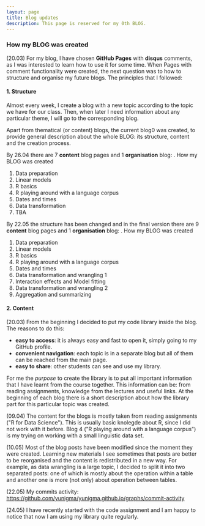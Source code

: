 ```yaml
---
layout: page
title: Blog updates
description: This page is reserved for my 0th BLOG.
---
```


### How my BLOG was created

(20.03) For my blog, I have chosen **GitHub Pages** with **disqus** comments, as I was interested to learn how to use it for some time. When Pages with comment functionality were created, the next question was to how to structure and organise my future blogs. The principles that I followed:

#### 1. Structure
Almost every week, I create a blog with a new topic according to the topic we have for our class. Then, when later I need information about any particular theme, I will go to the corresponding blog.

Apart from thematical (or content) blogs, the current blog0 was created, to provide general description about the whole BLOG: its structure, content and the creation process.

By 26.04 there are 7 **content** blog pages and 1 **organisation** blog:
. How my BLOG was created
1. Data preparation
2. Linear models
3. R basics
4. R playing around with a language corpus
5. Dates and times
6. Data transformation
7. TBA

By 22.05 the structure has been changed and in the final version there are 9 **content** blog pages and 1 **organisation** blog:
. How my BLOG was created
1. Data preparation
2. Linear models
3. R basics
4. R playing around with a language corpus
5. Dates and times
6. Data transformation and wrangling 1
7. Interaction effects and Model fitting
8. Data transformation and wrangling 2
9. Aggregation and summarizing

#### 2. Content
(20.03) From the beginning I decided to put my code library inside the blog. The reasons to do this:
- **easy to access**: it is always easy and fast to open it, simply going to my GitHub profile.
- **convenient navigation**: each topic is in a separate blog but all of them can be reached from the main page.
- **easy to share**: other students can see and use my library.

For me the *purpose* to create the library is to put all important information that I have learnt from the course together. This information can be: from reading assignments, knowledge from the lectures and useful links. At the beginning of each blog there is a short description about how the library part for this particular topic was created.

(09.04) The content for the blogs is mostly taken from reading assignments ("R for Data Science"). This is usually basic knolegde about R, since I did not work with it before.
Blog 4 ("R playing around with a language corpus") is my trying on working with a small linguistic data set.

(10.05) Most of the blog posts have been modified since the moment they were created. Learning new materials I see sometimes that posts are better to be reorganised and the content is redistributed in a new way. For example, as data wrangling is a large topic, I decided to split it into two separated posts: one of which is mostly about the operation within a table and another one is more (not only) about operation between tables.

(22.05) My commits activity: <https://github.com/yunigma/yunigma.github.io/graphs/commit-activity>

(24.05) I have recently started with the code assignment and I am happy to notice that now I am using my library quite regularly.
